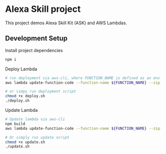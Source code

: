 # Alexa Skill project

This project demos Alexa Skill Kit (ASK) and AWS Lambdas.

## Development Setup

Install project dependencies

```bash
npm i
```

Deploy Lambda

```bash
# run deployment via aws-cli, where FUNCTION_NAME is defined as an env var
aws lambda update-function-code --function-name ${FUNCTION_NAME} --zip-file fileb://dist/index.zip

# or simpy run deployment script
chmod +x deploy.sh
./deploy.sh
```

Update Lambda

```bash
# Update lambda via aws-cli
npm build
aws lambda update-function-code --function-name ${FUNCTION_NAME} --zip-file fileb://dist/index.zip

# Or simply run update script
chmod +x update.sh
./update.sh
```

